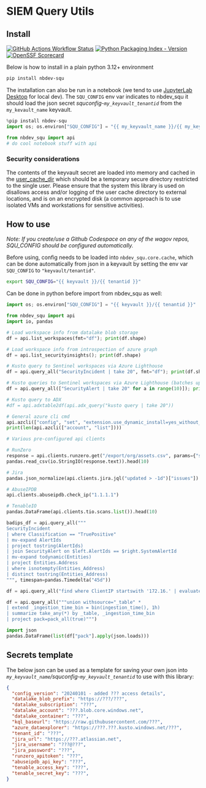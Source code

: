 # SIEM Query Utils


<!-- WARNING: THIS FILE WAS AUTOGENERATED! DO NOT EDIT! -->

## Install

[![GitHub Actions Workflow
Status](https://img.shields.io/github/actions/workflow/status/wagov/nbdev-squ/deploy.yaml.svg?logo=github)](https://github.com/wagov/nbdev-squ/actions/workflows/deploy.yaml)
[![Python Packaging Index -
Version](https://img.shields.io/pypi/v/nbdev-squ.svg?logo=pypi)](https://pypi.org/project/nbdev-squ/)
[![OpenSSF
Scorecard](https://img.shields.io/ossf-scorecard/github.com/wagov/nbdev-squ.svg?label=openssf%20scorecard)](https://securityscorecards.dev/viewer/?uri=github.com/wagov/nbdev-squ)

Below is how to install in a plain python 3.12+ environment

``` sh
pip install nbdev-squ
```

The installation can also be run in a notebook (we tend to use
[JupyterLab Desktop](https://github.com/jupyterlab/jupyterlab-desktop)
for local dev). The `SQU_CONFIG` env var indicates to nbdev_squ it
should load the json secret *squconfig-`my_keyvault_tenantid`* from the
`my_kevault_name` keyvault.

``` python
%pip install nbdev-squ
import os; os.environ["SQU_CONFIG"] = "{{ my_keyvault_name }}/{{ my_keyvault_tenantid }}" 

from nbdev_squ import api
# do cool notebook stuff with api
```

### Security considerations

The contents of the keyvault secret are loaded into memory and cached in
the
[user_cache_dir](https://platformdirs.readthedocs.io/en/latest/api.html#cache-directory)
which should be a temporary secure directory restricted to the single
user. Please ensure that the system this library is used on disallows
access and/or logging of the user cache directory to external locations,
and is on an encrypted disk (a common approach is to use isolated VMs
and workstations for sensitive activities).

## How to use

*Note: If you create/use a Github Codespace on any of the wagov repos,
SQU_CONFIG should be configured automatically.*

Before using, config needs to be loaded into `nbdev_squ.core.cache`,
which can be done automatically from json in a keyvault by setting the
env var `SQU_CONFIG` to `"keyvault/tenantid"`.

``` bash
export SQU_CONFIG="{{ keyvault }}/{{ tenantid }}"
```

Can be done in python before import from nbdev_squ as well:

``` python
import os; os.environ["SQU_CONFIG"] = "{{ keyvault }}/{{ tenantid }}"
```

``` python
from nbdev_squ import api
import io, pandas

# Load workspace info from datalake blob storage
df = api.list_workspaces(fmt="df"); print(df.shape)

# Load workspace info from introspection of azure graph
df = api.list_securityinsights(); print(df.shape)

# Kusto query to Sentinel workspaces via Azure Lighthouse
df = api.query_all("SecurityIncident | take 20", fmt="df"); print(df.shape)

# Kusto queries to Sentinel workspaces via Azure Lighthouse (batches up to 100 queries at a time)
df = api.query_all(["SecurityAlert | take 20" for a in range(10)]); print(df.shape)

# Kusto query to ADX
#df = api.adxtable2df(api.adx_query("kusto query | take 20"))

# General azure cli cmd
api.azcli(["config", "set", "extension.use_dynamic_install=yes_without_prompt"])
print(len(api.azcli(["account", "list"])))

# Various pre-configured api clients

# RunZero
response = api.clients.runzero.get("/export/org/assets.csv", params={"search": "has_public:t AND alive:t AND (protocol:rdp OR protocol:vnc OR protocol:teamviewer OR protocol:telnet OR protocol:ftp)"})
pandas.read_csv(io.StringIO(response.text)).head(10)

# Jira
pandas.json_normalize(api.clients.jira.jql("updated > -1d")["issues"]).head(10)

# AbuseIPDB
api.clients.abuseipdb.check_ip("1.1.1.1")

# TenableIO
pandas.DataFrame(api.clients.tio.scans.list()).head(10)
```

``` python
badips_df = api.query_all("""
SecurityIncident
| where Classification == "TruePositive"
| mv-expand AlertIds
| project tostring(AlertIds)
| join SecurityAlert on $left.AlertIds == $right.SystemAlertId
| mv-expand todynamic(Entities)
| project Entities.Address
| where isnotempty(Entities_Address)
| distinct tostring(Entities_Address)
""", timespan=pandas.Timedelta("45d"))
```

``` python
df = api.query_all("find where ClientIP startswith '172.16.' | evaluate bag_unpack(pack_) | take 40000")
```

``` python
df = api.query_all("""union withsource="_table" *
| extend _ingestion_time_bin = bin(ingestion_time(), 1h)
| summarize take_any(*) by _table, _ingestion_time_bin
| project pack=pack_all(true)""")
```

``` python
import json
pandas.DataFrame(list(df["pack"].apply(json.loads)))
```

## Secrets template

The below json can be used as a template for saving your own json into
*`my_keyvault_name`/squconfig-`my_keyvault_tenantid`* to use with this
library:

``` json
{
  "config_version": "20240101 - added ??? access details",
  "datalake_blob_prefix": "https://???/???",
  "datalake_subscription": "???",
  "datalake_account": "???.blob.core.windows.net",
  "datalake_container": "???",
  "kql_baseurl": "https://raw.githubusercontent.com/???",
  "azure_dataexplorer": "https://???.???.kusto.windows.net/???",
  "tenant_id": "???",
  "jira_url": "https://???.atlassian.net",
  "jira_username": "???@???",
  "jira_password": "???",
  "runzero_apitoken": "???",
  "abuseipdb_api_key": "???",
  "tenable_access_key": "???",
  "tenable_secret_key": "???",
}
```
